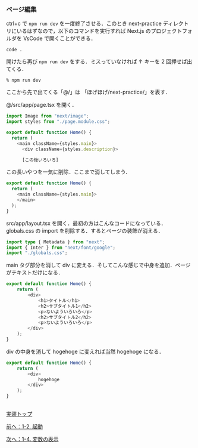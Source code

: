 ### ページ編集

ctrl+c で `npm run dev` を一度終了させる．このとき next-practice ディレクトリにいるはずなので，以下のコマンドを実行すれば Next.js のプロジェクトフォルダを VsCode で開くことができる．

```
code .
```

開けたら再び `npm run dev` をする．ミスっていなければ ↑ キーを 2 回押せば出てくる．

```
% npm run dev
```

ここから先で出てくる「@/」は 「ほげほげ/next-practice/」を表す．

@/src/app/page.tsx を開く．

```TypeScript
import Image from "next/image";
import styles from "./page.module.css";

export default function Home() {
  return (
    <main className={styles.main}>
      <div className={styles.description}>

      [この後いろいろ]
```

この長いやつを一気に削除．ここまで消してしまう．

```TypeScript
export default function Home() {
  return (
    <main className={styles.main}>
    </main>
  );
}
```

src/app/layout.tsx を開く．最初の方はこんなコードになっている．globals.css の import を削除する．するとページの装飾が消える．

```TypeScript
import type { Metadata } from "next";
import { Inter } from "next/font/google";
import "./globals.css";
```

main タグ部分を消して div に変える．そしてこんな感じで中身を追加．ページがテキストだけになる．

```TypeScript
export default function Home() {
    return (
        <div>
            <h1>タイトル</h1>
            <h2>サブタイトル1</h2>
            <p>ないよういろいろ</p>
            <h2>サブタイトル2</h2>
            <p>ないよういろいろ</p>
        </div>
    );
}
```

div の中身を消して hogehoge に変えれば当然 hogehoge になる．

```TypeScript
export default function Home() {
    return (
        <div>
            hogehoge
        </div>
    );
}
```

##
[実装トップ](https://github.com/Tsuyopon-1067/its-nextjs-practice/blob/main/doc/implement/0_implement.md)

[前へ：1-2. 起動](https://github.com/Tsuyopon-1067/its-nextjs-practice/blob/main/doc/implement/2_refactoring/2_component.md)

[次へ：1-4. 変数の表示](https://github.com/Tsuyopon-1067/its-nextjs-practice/blob/main/doc/implement/1_basic/4_displayVariable.md)